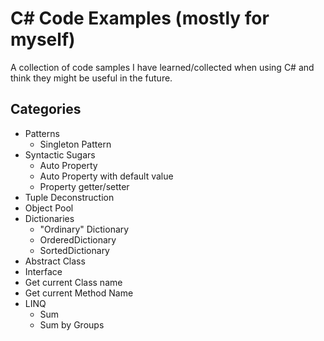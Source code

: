 # C# Code Examples (mostly for myself)

A collection of code samples I have learned/collected when using C# and think they might be useful in the future.

## Categories
* Patterns
  * Singleton Pattern
* Syntactic Sugars
  * Auto Property
  * Auto Property with default value
  * Property getter/setter
* Tuple Deconstruction
* Object Pool
* Dictionaries
  * "Ordinary" Dictionary
  * OrderedDictionary
  * SortedDictionary
* Abstract Class
* Interface
* Get current Class name
* Get current Method Name
* LINQ
  * Sum
  * Sum by Groups